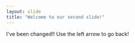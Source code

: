 ```yaml
---
layout: slide
title: "Welcome to our second slide!"
---
```

I've been changed!!
Use the left arrow to go back!

